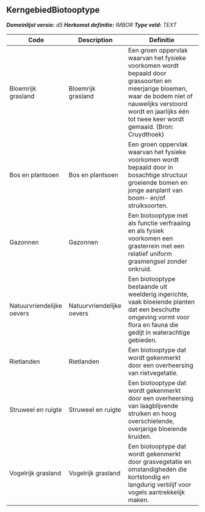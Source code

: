 ﻿## KerngebiedBiotooptype

*__Domeinlijst versie:__ d5*
*__Herkomst definitie:__ IMBOR*
*__Type veld:__ TEXT*

|__Code__ |__Description__ |__Definitie__	|
|	---	|	---	|   ---	| 
| Bloemrijk grasland | Bloemrijk grasland | Een groen oppervlak waarvan het fysieke voorkomen wordt bepaald door grassoorten en meerjarige bloemen, waar de bodem niet of nauwelijks verstoord wordt en jaarlijks één tot twee keer wordt gemaaid. (Bron: Cruydthoek) |
| Bos en plantsoen | Bos en plantsoen | Een groen oppervlak waarvan het fysieke voorkomen wordt bepaald door in bosachtige structuur groeiende bomen en jonge aanplant van boom- en/of struiksoorten. |
| Gazonnen | Gazonnen | Een biotooptype met als functie verfraaiing en als fysiek voorkomen een grasterrein met een relatief uniform grasmengsel zonder onkruid. |
| Natuurvriendelijke oevers | Natuurvriendelijke oevers | Een biotooptype bestaande uit weelderig ingerichte, vaak bloeiende planten dat een beschutte omgeving vormt voor flora en fauna die gedijt in waterachtige gebieden. |
| Rietlanden | Rietlanden | Een biotooptype dat wordt gekenmerkt door een overheersing van rietvegetatie. |
| Struweel en ruigte | Struweel en ruigte | Een biotooptype dat wordt gekenmerkt door een overheersing van laagblijvende struiken en hoog overschietende, overjarige bloeiende kruiden. |
| Vogelrijk grasland | Vogelrijk grasland | Een biotooptype dat wordt gekenmerkt door grasvegetatie en omstandigheden die kortstondig en langdurig verblijf voor vogels aantrekkelijk maken. |
